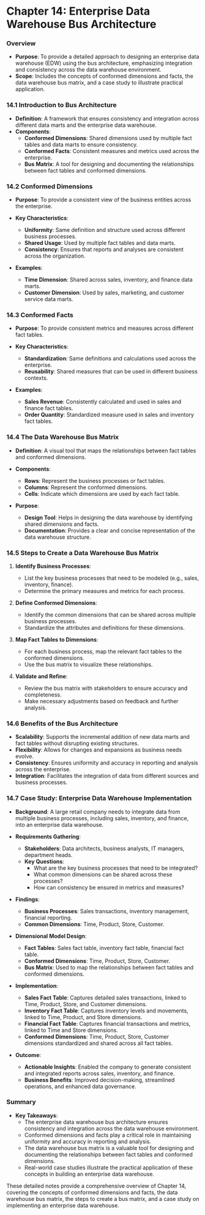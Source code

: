 # Chapter 14: Enterprise Data Warehouse Bus Architecture

### Overview
- **Purpose**: To provide a detailed approach to designing an enterprise data warehouse (EDW) using the bus architecture, emphasizing integration and consistency across the data warehouse environment.
- **Scope**: Includes the concepts of conformed dimensions and facts, the data warehouse bus matrix, and a case study to illustrate practical application.

### 14.1 Introduction to Bus Architecture
- **Definition**: A framework that ensures consistency and integration across different data marts and the enterprise data warehouse.
- **Components**:
  - **Conformed Dimensions**: Shared dimensions used by multiple fact tables and data marts to ensure consistency.
  - **Conformed Facts**: Consistent measures and metrics used across the enterprise.
  - **Bus Matrix**: A tool for designing and documenting the relationships between fact tables and conformed dimensions.

### 14.2 Conformed Dimensions
- **Purpose**: To provide a consistent view of the business entities across the enterprise.
- **Key Characteristics**:
  - **Uniformity**: Same definition and structure used across different business processes.
  - **Shared Usage**: Used by multiple fact tables and data marts.
  - **Consistency**: Ensures that reports and analyses are consistent across the organization.

- **Examples**:
  - **Time Dimension**: Shared across sales, inventory, and finance data marts.
  - **Customer Dimension**: Used by sales, marketing, and customer service data marts.

### 14.3 Conformed Facts
- **Purpose**: To provide consistent metrics and measures across different fact tables.
- **Key Characteristics**:
  - **Standardization**: Same definitions and calculations used across the enterprise.
  - **Reusability**: Shared measures that can be used in different business contexts.

- **Examples**:
  - **Sales Revenue**: Consistently calculated and used in sales and finance fact tables.
  - **Order Quantity**: Standardized measure used in sales and inventory fact tables.

### 14.4 The Data Warehouse Bus Matrix
- **Definition**: A visual tool that maps the relationships between fact tables and conformed dimensions.
- **Components**:
  - **Rows**: Represent the business processes or fact tables.
  - **Columns**: Represent the conformed dimensions.
  - **Cells**: Indicate which dimensions are used by each fact table.

- **Purpose**:
  - **Design Tool**: Helps in designing the data warehouse by identifying shared dimensions and facts.
  - **Documentation**: Provides a clear and concise representation of the data warehouse structure.

### 14.5 Steps to Create a Data Warehouse Bus Matrix
1. **Identify Business Processes**:
   - List the key business processes that need to be modeled (e.g., sales, inventory, finance).
   - Determine the primary measures and metrics for each process.

2. **Define Conformed Dimensions**:
   - Identify the common dimensions that can be shared across multiple business processes.
   - Standardize the attributes and definitions for these dimensions.

3. **Map Fact Tables to Dimensions**:
   - For each business process, map the relevant fact tables to the conformed dimensions.
   - Use the bus matrix to visualize these relationships.

4. **Validate and Refine**:
   - Review the bus matrix with stakeholders to ensure accuracy and completeness.
   - Make necessary adjustments based on feedback and further analysis.

### 14.6 Benefits of the Bus Architecture
- **Scalability**: Supports the incremental addition of new data marts and fact tables without disrupting existing structures.
- **Flexibility**: Allows for changes and expansions as business needs evolve.
- **Consistency**: Ensures uniformity and accuracy in reporting and analysis across the enterprise.
- **Integration**: Facilitates the integration of data from different sources and business processes.

### 14.7 Case Study: Enterprise Data Warehouse Implementation
- **Background**: A large retail company needs to integrate data from multiple business processes, including sales, inventory, and finance, into an enterprise data warehouse.
- **Requirements Gathering**:
  - **Stakeholders**: Data architects, business analysts, IT managers, department heads.
  - **Key Questions**:
    - What are the key business processes that need to be integrated?
    - What common dimensions can be shared across these processes?
    - How can consistency be ensured in metrics and measures?

- **Findings**:
  - **Business Processes**: Sales transactions, inventory management, financial reporting.
  - **Common Dimensions**: Time, Product, Store, Customer.

- **Dimensional Model Design**:
  - **Fact Tables**: Sales fact table, inventory fact table, financial fact table.
  - **Conformed Dimensions**: Time, Product, Store, Customer.
  - **Bus Matrix**: Used to map the relationships between fact tables and conformed dimensions.

- **Implementation**:
  - **Sales Fact Table**: Captures detailed sales transactions, linked to Time, Product, Store, and Customer dimensions.
  - **Inventory Fact Table**: Captures inventory levels and movements, linked to Time, Product, and Store dimensions.
  - **Financial Fact Table**: Captures financial transactions and metrics, linked to Time and Store dimensions.
  - **Conformed Dimensions**: Time, Product, Store, Customer dimensions standardized and shared across all fact tables.

- **Outcome**:
  - **Actionable Insights**: Enabled the company to generate consistent and integrated reports across sales, inventory, and finance.
  - **Business Benefits**: Improved decision-making, streamlined operations, and enhanced data governance.

### Summary
- **Key Takeaways**:
  - The enterprise data warehouse bus architecture ensures consistency and integration across the data warehouse environment.
  - Conformed dimensions and facts play a critical role in maintaining uniformity and accuracy in reporting and analysis.
  - The data warehouse bus matrix is a valuable tool for designing and documenting the relationships between fact tables and conformed dimensions.
  - Real-world case studies illustrate the practical application of these concepts in building an enterprise data warehouse.

These detailed notes provide a comprehensive overview of Chapter 14, covering the concepts of conformed dimensions and facts, the data warehouse bus matrix, the steps to create a bus matrix, and a case study on implementing an enterprise data warehouse.